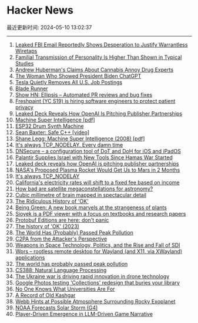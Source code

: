 # Hacker News

最近更新时间: 2024-05-10 13:02:37

--- 
1. [Leaked FBI Email Reportedly Shows Desperation to Justify Warrantless Wiretaps](https://gizmodo.com/leaked-fbi-email-warrantless-wiretaps-section-702-1851464520) 
2. [Familial Transmission of Personality Is Higher Than Shown in Typical Studies](https://osf.io/preprints/psyarxiv/7ygp6) 
3. [Andrew Huberman's Claims About Cannabis Annoy Drug Experts](https://www.rollingstone.com/culture/culture-features/andrew-huberman-cannabis-misinformation-slammed-by-experts-1235016613/) 
4. [The Woman Who Showed President Biden ChatGPT](https://www.wired.com/story/arati-prabhakar-ostp-biden-science-tech-adviser/) 
5. [Tesla Quietly Removes All U.S. Job Postings](https://gizmodo.com/tesla-hiring-freeze-job-postings-elon-musk-layoffs-1851464758) 
6. [Blade Runner](https://www.filfre.net/2024/05/blade-runner/) 
7. [Show HN: Ellipsis – Automated PR reviews and bug fixes](https://www.ellipsis.dev/) 
8. [Freshpaint (YC S19) is hiring software engineers to protect patient privacy](https://jobs.ashbyhq.com/freshpaint/bfe56523-bff4-4ca3-936b-0ba15fb4e572?utm_source=hn) 
9. [Leaked Deck Reveals How OpenAI Is Pitching Publisher Partnerships](https://www.adweek.com/media/openai-preferred-publisher-program-deck/) 
10. [Machine Super Intelligence [pdf]](https://www.vetta.org/documents/Machine_Super_Intelligence.pdf) 
11. [ESP32 Drum Synth Machine](https://github.com/zircothc/DRUM_2004_V1) 
12. [Sean Baxter: Safe C++ [video]](https://www.youtube.com/watch?v=5Q1awoAwBgQ) 
13. [Shane Legg: Machine Super Intelligence (2008) [pdf]](https://www.vetta.org/documents/Machine_Super_Intelligence.pdf) 
14. [It's always TCP_NODELAY. Every damn time](https://brooker.co.za/blog/2024/05/09/nagle.html) 
15. [DNSecure – a configuration tool of DoT and DoH for iOS and iPadOS](https://github.com/kkebo/DNSecure) 
16. [Palantir Supplies Israel with New Tools Since Hamas War Started](https://www.bloomberg.com/news/articles/2024-01-10/palantir-supplying-israel-with-new-tools-since-hamas-war-started) 
17. [Leaked deck reveals how OpenAI is pitching publisher partnerships](https://www.adweek.com/media/openai-preferred-publisher-program-deck/) 
18. [NASA's Proposed Plasma Rocket Would Get Us to Mars in 2 Months](https://gizmodo.com/nasa-pulsed-plasma-rocket-advanced-concept-mars-1851463831) 
19. [It's always TCP_NODELAY](https://brooker.co.za/blog/2024/05/09/nagle.html) 
20. [California's electricity rates will shift to a fixed fee based on income](https://calmatters.org/housing/2024/05/californians-electricity-rates/) 
21. [How bad are satellite megaconstellations for astronomy?](https://www.leonarddavid.com/blinded-by-the-light-megaconstellation-clash-with-astronomical-peer-groups/) 
22. [Cubic millimetre of brain mapped in spectacular detail](https://www.nature.com/articles/d41586-024-01387-9) 
23. [The Ridiculous History of 'OK'](https://people.howstuffworks.com/history-ok.htm) 
24. [Being Green: A new book marvels at the strangeness of plants](https://slate.com/culture/2024/05/light-eaters-zoe-schlanger-book-plant-intelligence.html) 
25. [Sioyek is a PDF viewer with a focus on textbooks and research papers](https://github.com/ahrm/sioyek) 
26. [Protobuf Editions are here: don't panic](https://buf.build/blog/protobuf-editions-are-here) 
27. [The history of 'OK' (2023)](https://people.howstuffworks.com/history-ok.htm) 
28. [The World Has (Probably) Passed Peak Pollution](https://www.sustainabilitybynumbers.com/p/peak-pollution) 
29. [C2PA from the Attacker's Perspective](https://www.hackerfactor.com/blog/index.php?/archives/1031-C2PA-from-the-Attackers-Perspective.html) 
30. [Weapons in Space Technology, Politics, and the Rise and Fall of SDI](https://direct.mit.edu/books/oa-monograph/5770/Weapons-in-SpaceTechnology-Politics-and-the-Rise) 
31. [Wprs – rootless remote desktop for Wayland (and X11, via XWayland) applications](https://github.com/wayland-transpositor/wprs) 
32. [The world has probably passed peak pollution](https://www.sustainabilitybynumbers.com/p/peak-pollution) 
33. [CS388: Natural Language Processing](https://www.cs.utexas.edu/~gdurrett/courses/online-course/materials.html) 
34. [The Ukraine war is driving rapid innovation in drone technology](https://www.understandingai.org/p/the-ukraine-war-is-driving-rapid) 
35. [Google Photos testing 'Collections' redesign that buries your library](https://9to5google.com/2024/05/08/google-photos-library-collections-testing/) 
36. [No One Knows What Universities Are For](https://www.theatlantic.com/ideas/archive/2024/05/bureaucratic-bloat-eating-american-universities-inside/678324/) 
37. [A Record of Old Kashgar](https://chinabooksreview.com/2024/05/09/a-record-of-old-kashgar/) 
38. [Webb Hints at Possible Atmosphere Surrounding Rocky Exoplanet](https://science.nasa.gov/missions/webb/nasas-webb-hints-at-possible-atmosphere-surrounding-rocky-exoplanet/) 
39. [NOAA Forecasts Solar Storm (G4)](https://www.swpc.noaa.gov/news/media-advisory-noaa-forecasts-severe-solar-storm-media-availability-scheduled-friday-may-10) 
40. [Player-Driven Emergence in LLM-Driven Game Narrative](https://arxiv.org/abs/2404.17027) 
